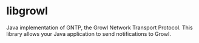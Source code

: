 # libgrowl
Java implementation of GNTP, the Growl Network Transport Protocol. This library allows your Java application to send notifications to Growl.
